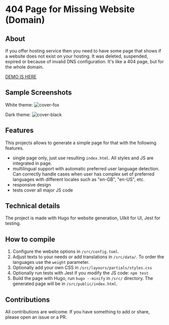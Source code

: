 # 404 Page for Missing Website (Domain)
## About
If you offer hosting service then you need to have some page that
shows if a website does not exist on your hosting.
It was deleted, suspended, expired or because of invalid DNS configuration.
It's like a 404 page, but for the whole domain.

[DEMO IS HERE](https://walitoff.github.io/website-not-found/)

## Sample Screenshots
White theme:
![cover-fox](https://user-images.githubusercontent.com/16267156/228639743-9014d738-6094-4c04-8104-42767944e810.jpg)

Dark theme:
![cover-black](https://user-images.githubusercontent.com/16267156/228639882-75735f9c-f422-4f8d-ae2e-5a92aeb2aa23.jpg)

## Features
This projects allows to generate a simple page for that with the following
features.

- single page only, just use resulting `index.html`. 
  All styles and JS are integrated in page.
- multilingual support with automatic preferred user language detection.
  Can correctly handle cases when user has complex set of preferred
  languages with different locales such as "en-GB", "en-US", etc.
- responsive design
- tests cover all major JS code

## Technical details
The project is made with Hugo for website generation, UIkit for UI, Jest for testing.

## How to compile
1. Configure the website options in `/src/config.toml`.
2. Adjust texts to your needs or add translations in `/src/data/`.
   To order the languages use the `weight` parameter.
3. Optionally add your own CSS in `/src/layours/partials/styles.css`
4. Optionally run tests with Jest if you modify the JS code: `npm test`
5. Build the page with Hugo, run `hugo --minify` in `/src/` directory.
   The generated page will be in `/src/public/index.html`.

## Contributions
All contributions are welcome. 
If you have something to add or share, please open an issue or a PR.
